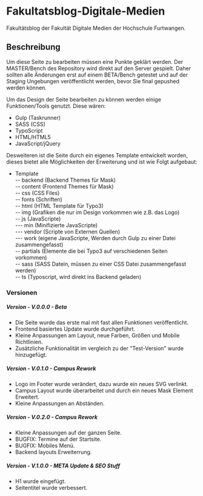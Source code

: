# Fakultatsblog-Digitale-Medien
Fakultätsblog der Fakultät Digitale Medien der Hochschule Furtwangen.

<h2>Beschreibung</h2>

<p>Um diese Seite zu bearbeiten müssen eine Punkte geklärt werden. Der MASTER/Bench des Repository wird direkt auf den Server gespielt. Daher sollten alle Änderungen erst auf einem BETA/Bench getestet und auf der Staging Ungebungen veröffentlicht werden, bevor Sie final gepushed werden können.</p>

<p>Um das Design der Seite bearbeiten zu können werden einige Funktionen/Tools genutzt. Diese wären:</p>

<ul>
  <li>Gulp (Taskrunner)</li>
  <li>SASS (CSS)</li>
  <li>TypoScript</li>
  <li>HTML/HTML5</li>
  <li>JavaScript/jQuery</li>
</ul>

<p>Desweiteren ist die Seite durch ein eigenes Template entwickelt worden, dieses bietet alle Möglichkeiten der Erweiterung und ist wie Folgt aufgebaut:</p>

- Template<br>
-- backend (Backend Themes für Mask)<br>
-- content (Frontend Themes für Mask)<br>
-- css (CSS Files)<br>
-- fonts (Schriften)<br>
-- html (HTML Template für Typo3)<br>
-- img (Grafiken die nur im Design vorkommen wie z.B. das Logo)<br>
-- js (JavaScripte)<br>
--- min (Minifizierte JavaScripte)<br>
--- vendor (Scripte von Externen Quellen)<br>
--- work (eigene JavaScripte, Werden durch Gulp zu einer Datei zusammengefasst)<br>
-- partials (Elemente die bei Typo3 auf verschiedenen Seiten vorkommen)<br>
-- sass (SASS Datein, müssen zu einer CSS Datei zusammengefasst werden)<br>
-- ts (Typoscript, wird direkt ins Backend geladen)<br>

<h3>Versionen</h3>

<h5>Version - V.0.0.0 - Beta</h5>
<ul>
  <li>Die Seite wurde das erste mal mit fast allen Funktionen veröffentlicht.</li>
  <li>Frontend basiertes Update wurde durchgeführt.</li>
  <li>Kleine Anpassungen am Layout, neue Farben, Größen und Mobile Richtlinien.</li>
  <li>Zusätzliche Funktionalität im vergleich zu der "Test-Version" wurde hinzugefügt.</li>
</ul>

<h5>Version - V.0.1.0 - Campus Rework</h5>
<ul>
  <li>Logo im Footer wurde verändert, dazu wurde ein neues SVG verlinkt.</li>
  <li>Campus Layout wurde überarbeitet und durch ein neues Mask Element Erweitert.</li>
  <li>Kleine Anpassungen an Abständen.</li>
</ul>

<h5>Version - V.0.2.0 - Campus Rework</h5>
<ul>
  <li>Kleine Anpassungen auf der ganzen Seite.</li>
  <li>BUGFIX: Termine auf der Startsite.</li>
  <li>BUGFIX: Mobiles Menü.</li>
  <li>Backend layouts Erweiterrung.</li>
</ul>

<h5>Version - V.1.0.0 - META Update & SEO Stuff</h5>
<ul>
  <li>H1 wurde eingefügt.</li>
  <li>Seitentitel wurde verbessert.</li>
</ul>
